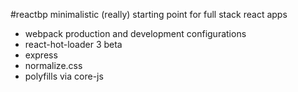#reactbp
minimalistic (really) starting point for full stack react apps

- webpack production and development configurations
- react-hot-loader 3 beta
- express
- normalize.css
- polyfills via core-js
